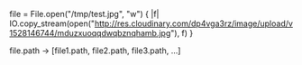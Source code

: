 


file = File.open("/tmp/test.jpg", "w") { |f| IO.copy_stream(open("http://res.cloudinary.com/dp4vga3rz/image/upload/v1528146744/mduzxuoqqdwqbznqhamb.jpg"), f) }

file.path -> [file1.path, file2.path, file3.path, ...]
